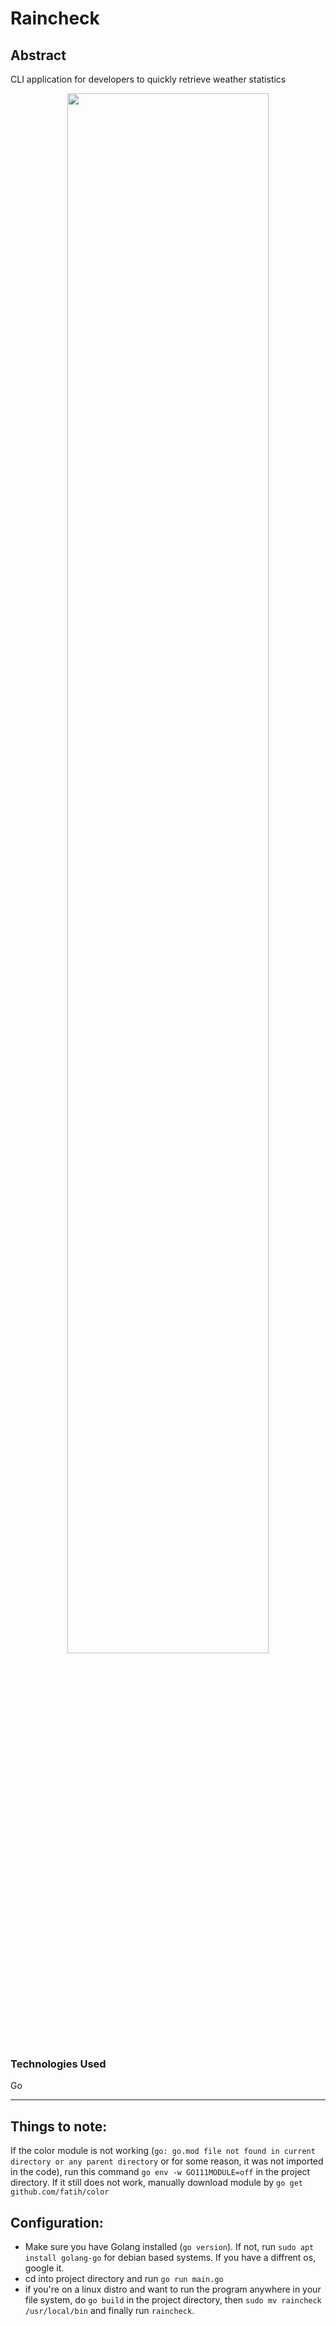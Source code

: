 # Raincheck
## Abstract
CLI application for developers to quickly retrieve weather statistics
<p align="center"><img src="https://github.com/The-Golang-Way/raincheck/blob/main/demo/demo.png" width="80%"></p>

### Technologies Used
Go

<hr> 

## Things to note:
If the color module is not working (`go: go.mod file not found in current directory or any parent directory` or for some reason, it was not imported in the code), run this command `go env -w GO111MODULE=off` in the project directory. If it still does not work, manually download module by `go get github.com/fatih/color`

## Configuration:
- Make sure you have Golang installed (`go version`). If not, run `sudo apt install golang-go` for debian based systems. If you have a diffrent os, google it.
- cd into project directory and run `go run main.go`
- if you're on a linux distro and want to run the program anywhere in your file system, do `go build` in the project directory, then `sudo mv raincheck /usr/local/bin` and finally run `raincheck`.
